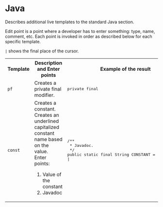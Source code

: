 # Java
Describes additional live templates to the standard Java section.

Edit point is a point where a developer has to enter something: type, name, comment, etc. Each point is invoked in order as described below for each specific template.

`|` shows the final place of the cursor.

<table>
  <tr>
    <th>Template</th><th>Description and Enter points</th><th>Example of the result</th>
  </tr>
  <tr>
    <td><code>pf</code></td>
    <td>Creates a private final modifier.</td>
    <td>
      <pre lang='Java'>private final</pre>
    </td>
  </tr>
  <tr>
      <td><code>const</code></td>
      <td>Creates a constant.<br/>
        Creates an underlined capitalized constant name based on the value.<br/>
        Enter points:<br/>
        <ol>
          <li>Value of the constant</li>
          <li>Javadoc</li>
        </ol>
      </td>
      <td>
        <pre lang='Java'>
/**
 * Javadoc.
 */
public static final String CONSTANT = "constant";
|</pre>
      </td>
  </tr>
</table>
